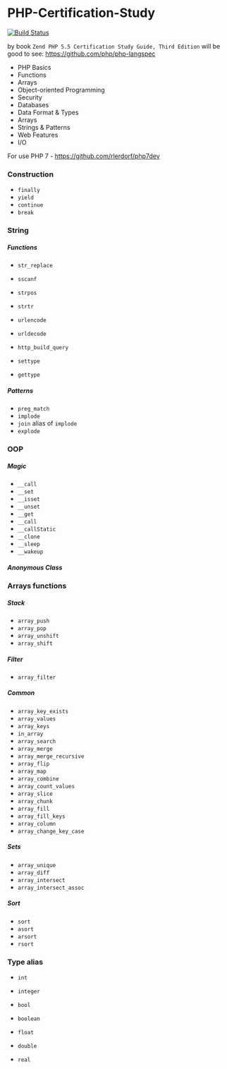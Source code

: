 # PHP-Certification-Study

[![Build Status](https://travis-ci.org/ReenExe/PHP-Certification-Study.svg)](https://travis-ci.org/ReenExe/PHP-Certification-Study)

by book `Zend PHP 5.5 Certification Study Guide, Third Edition`
will be good to see: <https://github.com/php/php-langspec>


*    PHP Basics
*    Functions
*    Arrays
*    Object-oriented Programming
*    Security
*    Databases
*    Data Format & Types
*    Arrays
*    Strings & Patterns
*    Web Features
*    I/O

For use PHP 7 - https://github.com/rlerdorf/php7dev

### Construction
* `finally`
* `yield`
* `continue`
* `break`

### String
##### Functions
* `str_replace`
* `sscanf`
* `strpos`
* `strtr`
* `urlencode`
* `urldecode`
* `http_build_query`

* `settype`
* `gettype`
##### Patterns
* `preg_match`
* `implode`
* `join` alias of `implode`
* `explode`

### OOP
##### Magic
* `__call`
* `__set`
* `__isset`
* `__unset`
* `__get`
* `__call`
* `__callStatic`
* `__clone`
* `__sleep`
* `__wakeup`

##### Anonymous Class

### Arrays functions
##### Stack
* `array_push`
* `array_pop`
* `array_unshift`
* `array_shift`

##### Filter
* `array_filter`

##### Common
* `array_key_exists`
* `array_values`
* `array_keys`
* `in_array`
* `array_search`
* `array_merge`
* `array_merge_recursive`
* `array_flip`
* `array_map`
* `array_combine`
* `array_count_values`
* `array_slice`
* `array_chunk`
* `array_fill`
* `array_fill_keys`
* `array_column`
* `array_change_key_case`

##### Sets
* `array_unique`
* `array_diff`
* `array_intersect`
* `array_intersect_assoc`

##### Sort
* `sort`
* `asort`
* `arsort`
* `rsort`

### Type alias
* `int`
* `integer`

* `bool`
* `boolean`

* `float`
* `double`
* `real`
